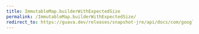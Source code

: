 ```yaml
---
title: ImmutableMap.builderWithExpectedSize
permalink: /ImmutableMap.builderWithExpectedSize/
redirect_to: https://guava.dev/releases/snapshot-jre/api/docs/com/google/common/collect/ImmutableMap.html#builderWithExpectedSize-int-
---
```

